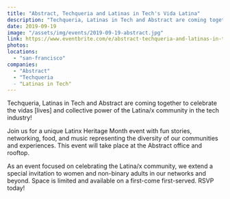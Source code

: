 ```yaml
---
title: "Abstract, Techqueria and Latinas in Tech's Vida Latina"
description: "Techqueria, Latinas in Tech and Abstract are coming together to celebrate the vidas [lives] and collective power of the Latina/x community in the tech industry!"
date: 2019-09-19
image: "/assets/img/events/2019-09-19-abstract.jpg"
link: https://www.eventbrite.com/e/abstract-techqueria-and-latinas-in-techs-vida-latina-tickets-70580077913
photos:
locations:
  - "san-francisco"
companies:
  - "Abstract"
  - "Techqueria
  - "Latinas in Tech"
---
```


Techqueria, Latinas in Tech and Abstract are coming together to celebrate the vidas [lives] and collective power of the Latina/x community in the tech industry!

Join us for a unique Latinx Heritage Month event with fun stories, networking, food, and music representing the diversity of our communities and experiences. This event will take place at the Abstract office and rooftop.

As an event focused on celebrating the Latina/x community, we extend a special invitation to women and non-binary adults in our networks and beyond. Space is limited and available on a first-come
first-served. RSVP today!